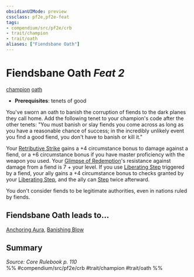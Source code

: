 ```yaml
---
obsidianUIMode: preview
cssclass: pf2e,pf2e-feat
tags:
- compendium/src/pf2e/crb
- trait/champion
- trait/oath
aliases: ["Fiendsbane Oath"]
---
```

# Fiendsbane Oath  *Feat 2*  
[champion](Reference/Rules/Traits/champion.md "Champion Class Trait")  [oath](oath.md "Oath Feat Trait")  

- **Prerequisites**: tenets of good

You've sworn an oath to banish the corruption of fiends to the dark planes they call home. Add the following tenet to your champion's code after the other tenets: "You must banish or slay fiends you come across as long as you have a reasonable chance of success; in the incredibly unlikely event you find a good fiend, you don't have to banish or kill it."

Your [Retributive Strike](Reference/Rules/Actions/retributive-strike.md) gains a +4 circumstance bonus to damage against a fiend, or a +6 circumstance bonus if you have master proficiency with the weapon you used. Your [Glimpse of Redemption](glimpse-of-redemption.md)'s resistance against damage from a fiend is 7 + your level. If you use [Liberating Step](liberating-step.md) triggered by a fiend, your ally gains a +4 circumstance bonus to checks granted by your [Liberating Step](liberating-step.md), and the ally can [Step](step.md) twice afterward.

You don't consider fiends to be legitimate authorities, even in nations ruled by fiends.

## Fiendsbane Oath leads to...

[Anchoring Aura](anchoring-aura.md), [Banishing Blow](banishing-blow-ec6.md)

## Summary

*Source: Core Rulebook p. 110*  
%% #compendium/src/pf2e/crb #trait/champion #trait/oath %%